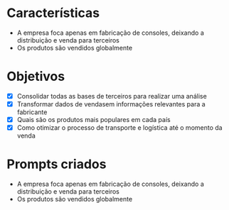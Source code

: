 # Características

- A empresa foca apenas em fabricação de consoles, deixando a distribuição e venda para terceiros
- Os produtos são vendidos globalmente

# Objetivos

- [X] Consolidar todas as bases de terceiros para realizar uma análise
- [X] Transformar dados de vendasem informações relevantes para a fabricante
- [X] Quais são os produtos mais populares em cada país
- [X] Como otimizar o processo de transporte e logística até o momento da venda

# Prompts criados

- A empresa foca apenas em fabricação de consoles, deixando a distribuição e venda para terceiros
- Os produtos são vendidos globalmente

